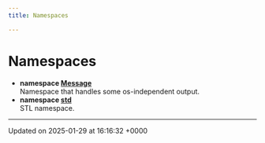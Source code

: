 ```yaml
---
title: Namespaces

---
```


# Namespaces




* **namespace [Message](/Namespaces/namespaceMessage.md)** <br>Namespace that handles some os-independent output. 
* **namespace [std](/Namespaces/namespacestd.md)** <br>STL namespace. 



-------------------------------

Updated on 2025-01-29 at 16:16:32 +0000
